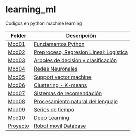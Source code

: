 # learning_ml
Codigos en python machine learning


|  Folder  |        Descripción         |
|------------|----------------------------|
| [Mod01](Mod01/) | [Fundamentos Python](Mod01/)|
| [Mod02](Mod02/) | [Preproceso, Regresion Lineal; Logística](Mod02/)|
| [Mod03](Mod03/) | [Arboles de decisión y clasificación](Mod03/)|
| [Mod04](Mod04/) | [Redes Neuronales](Mod04/) |
| [Mod05](Mod05/) | [Support vector machine](Mod05/) |
| [Mod06](Mod06/) | [Clustering - K-means](Mod06/) |
| [Mod07](Mod07/) | [Sistemas de recomendación](Mod07/) |
| [Mod08](Mod08/) | [Procesamiento natural del lenguaje](Mod08/)|
| [Mod09](Mod09/) | [Series de tiempo](Mod09/) |
| [Mod10](Mod10/) | [Deep Learning](Mod10/) |
|[Proyecto](Proyecto/) | [Robot movil](Proyecto/) [Database](https://www.kaggle.com/uciml/wall-following-robot)|